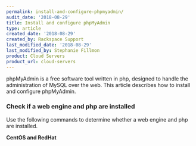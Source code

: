 ```yaml
---
permalink: install-and-configure-phpmyadmin/
audit_date: '2018-08-29'
title: Install and configure phpMyAdmin
type: article
created_date: '2018-08-29'
created_by: Rackspace Support
last_modified_date: '2018-08-29'
last_modified_by: Stephanie Fillmon
product: Cloud Servers
product_url: cloud-servers
---
```


phpMyAdmin is a free software tool written in php, designed to handle
the administration of MySQL over the web. This article describes how
to install and configure phpMyAdmin.

### Check if a web engine and php are installed

Use the following commands to determine whether a web engine and php
are installed.

**CentOS and RedHat**
